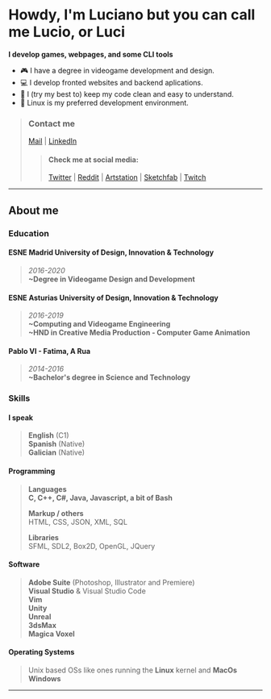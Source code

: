 # Howdy, I'm Luciano but you can call me Lucio, or Luci

**I develop games, webpages, and some CLI tools**

* 🎮 I have a degree in videogame development and design.
* 💻 I develop fronted websites and backend aplications.
* 🧽 I (try my best to) keep my code clean and easy to understand.
* 🐧 Linux is my preferred development environment.

>### Contact me
> [Mail](mailto:lucinotion@pm.me) |
> [LinkedIn](https://www.linkedin.com/in/luciano-candal-61b37017b)
>>#### Check me at social media:
>> [Twitter](https://twitter.com/Lucinotion) |
>> [Reddit](https://www.reddit.com/user/Lucinotion) |
>> [Artstation](https://www.artstation.com/lucinotion) |
>> [Sketchfab](https://sketchfab.com/Lucinotion) |
>> [Twitch](https://www.twitch.tv/lucinotion)

---

## About me

### Education

#### ESNE Madrid University of Design, Innovation & Technology
> *2016-2020*  
> **~Degree in Videogame Design and Development**

#### ESNE Asturias University of Design, Innovation & Technology
> *2016-2019*  
> **~Computing and Videogame Engineering**  
> **~HND in Creative Media Production - Computer Game Animation**
  
#### Pablo VI - Fatima, A Rua
> *2014-2016*  
> **~Bachelor's degree in Science and Technology**

### Skills

#### I speak

> **English** (C1)  
> **Spanish** (Native)  
> **Galician** (Native)

#### Programming 

> **Languages**  
> **C, C++, C#, Java, Javascript, a bit of Bash**  
>
> **Markup / others**  
> HTML, CSS, JSON, XML, SQL  
>
> **Libraries**  
> SFML, SDL2, Box2D, OpenGL, JQuery

#### Software

> **Adobe Suite** (Photoshop, Illustrator and Premiere)  
> **Visual Studio** & Visual Studio Code  
> **Vim**  
> **Unity**  
> **Unreal**  
> **3dsMax**  
> **Magica Voxel**  

#### Operating Systems

> Unix based OSs like ones running the **Linux** kernel and **MacOs**  
> **Windows**

---
